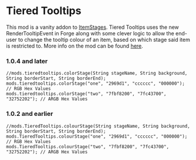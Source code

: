 # Tiered Tooltips
This mod is a vanity addon to [ItemStages](https://minecraft.curseforge.com/projects/item-stages). Tiered Tooltips uses the new RenderTooltipEvent in Forge along with some clever logic to allow the end-user to change the tooltip colour of an item, based on which stage said item is restricted to. More info on the mod can be found [here](https://minecraft.curseforge.com/projects/tiered-tooltips).

### 1.0.4 and later
```zenscript
//mods.tieredtooltips.colorStage(String stageName, String background, String borderStart, String borderEnd);
mods.tieredtooltips.colorStage("one", "2969d1", "cccccc", "000000"); // RGB Hex Values
mods.tieredtooltips.colorStage("two", "7fbf8200", "7fc43700", "32752202"); // ARGB Hex Values
```

### 1.0.2 and earlier
```zenscript
//mods.TieredTooltips.colourStage(String stageName, String background, String borderStart, String borderEnd);
mods.TieredTooltips.colourStage("one", "2969d1", "cccccc", "000000"); // RGB Hex Values
mods.TieredTooltips.colourStage("two", "7fbf8200", "7fc43700", "32752202"); // ARGB Hex Values
```

